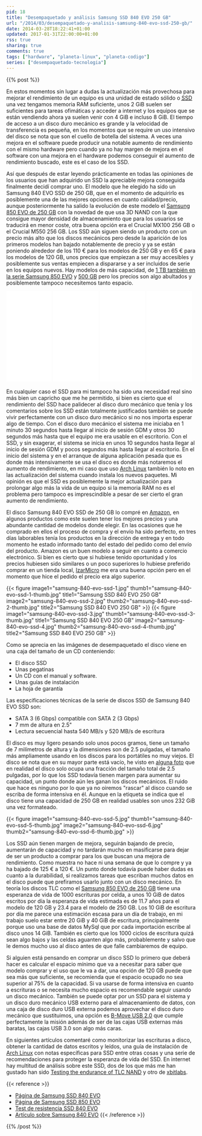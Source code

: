 ```yaml
---
pid: 18
title: "Desempaquetado y análisis Samsung SSD 840 EVO 250 GB"
url: "/2014/03/desempaquetado-y-analisis-samsung-840-evo-ssd-250-gb/"
date: 2014-03-28T18:22:41+01:00
updated: 2017-01-31T22:00:00+01:00
rss: true
sharing: true
comments: true
tags: ["hardware", "planeta-linux", "planeta-codigo"]
series: ["desempaquetado-tecnologia"]
---
```


{{% post %}}

En estos momentos sin lugar a dudas la actualización más provechosa para mejorar el rendimiento de un equipo es una unidad de estado sólido o [<abbr title="Solid State Drive">SSD</abbr>](https://es.wikipedia.org/wiki/Unidad_de_estado_s%C3%B3lido) una vez tengamos memoria RAM suficiente, unos 2 GiB suelen ser suficientes para tareas ofimáticas y acceder a internet y los equipos que se están vendiendo ahora ya suelen venir con 4 GiB e incluso 8 GiB. El tiempo de acceso a un disco duro mecánico es grande y la velocidad de transferencia es pequeña, en los momentos que se require un uso intensivo del disco se nota que son el cuello de botella del sistema. A veces una mejora en el software puede producir una notable aumento de rendimiento con el mismo hardware pero cuando ya no hay margen de mejora en el software con una mejora en el hardware podemos conseguir el aumento de rendimiento buscado, este es el caso de los SSD.

Así que después de estar leyendo prácticamente en todas las opiniones de los usuarios que han adquirido un SSD la apreciable mejora conseguida finalmente decidí comprar uno. El modelo que he elegido ha sido un Samsung 840 EVO SSD de 250 GB, que en el momento de adquirirlo es posiblemente una de las mejores opciones en cuanto calidad/precio, aunque posteriormente ha salido la evolución de este modelo el [Samsung 850 EVO de 250 GB](https://amzn.to/2kdQsRO) con la novedad de que usa 3D NAND con la que consigue mayor densidad de almacenamiento que para los usuarios se traducirá en menor coste, otra buena opción era el Crucial MX100 256 GB o el Crucial M550 256 GB. Los SSD aún siguen siendo un producto con un precio más alto que los discos mecánicos pero desde la aparición de los primeros modelos han bajado notablemente de precio y ya se están poniendo alrededor de los 110 € para los modelos de 250 GB y en 65 € para los modelos de 120 GB, unos precios que empiezan a ser muy accesibles y posiblemente sus ventas empiecen a dispararse y a ser incluidos de serie en los equipos nuevos. Hay modelos de más capacidad, de [1 TB también en la serie Samsung 850 EVO](https://amzn.to/2kdYGJK) y [500 GB](https://amzn.to/2jSgJ7j) pero los precios son algo abultados y posiblemente tampoco necesitemos tanto espacio.

<div class="media-amazon">
    <iframe style="width:120px;height:240px;" marginwidth="0" marginheight="0" scrolling="no" frameborder="0" src="//rcm-eu.amazon-adsystem.com/e/cm?lt1=_blank&bc1=000000&IS2=1&bg1=FFFFFF&fc1=000000&lc1=0000FF&t=blobit-21&o=30&p=8&l=as4&m=amazon&f=ifr&ref=as_ss_li_til&asins=B00P736UEU&linkId=aa53644682c0b41fb724794cd8520441"></iframe>
    <iframe style="width:120px;height:240px;" marginwidth="0" marginheight="0" scrolling="no" frameborder="0" src="//rcm-eu.amazon-adsystem.com/e/cm?lt1=_blank&bc1=000000&IS2=1&bg1=FFFFFF&fc1=000000&lc1=0000FF&t=blobit-21&o=30&p=8&l=as4&m=amazon&f=ifr&ref=as_ss_li_til&asins=B01IAGSD68&linkId=dd46ea2eaf680d9611b0c061e7175161"></iframe>
		<iframe style="width:120px;height:240px;" marginwidth="0" marginheight="0" scrolling="no" frameborder="0" src="//rcm-eu.amazon-adsystem.com/e/cm?lt1=_blank&bc1=000000&IS2=1&bg1=FFFFFF&fc1=000000&lc1=0000FF&t=blobit-21&o=30&p=8&l=as4&m=amazon&f=ifr&ref=as_ss_li_til&asins=B00M8ABFX6&linkId=9cd758f1be3b2f10e911ccb1a41a98f8"></iframe>
		<iframe style="width:120px;height:240px;" marginwidth="0" marginheight="0" scrolling="no" frameborder="0" src="//rcm-eu.amazon-adsystem.com/e/cm?lt1=_blank&bc1=000000&IS2=1&bg1=FFFFFF&fc1=000000&lc1=0000FF&t=blobit-21&o=30&p=8&l=as4&m=amazon&f=ifr&ref=as_ss_li_til&asins=B005MWDDDC&linkId=9c7c06616b8fe9cb4493cc8a15ab84a1"></iframe>
</div>

En cualquier caso el SSD para mi tampoco ha sido una necesidad real sino más bien un capricho que me he permitido, si bien es cierto que el rendimiento del SSD hace palidecer al disco duro mecánico que tenía y los comentarios sobre los SSD están totalmente justificados también se puede vivir perfectamente con un disco duro mecánico si no nos importa esperar algo de tiempo. Con el disco duro mecánico el sistema me iniciaba en 1 minuto 30 segundos hasta llegar al inicio de sesión GDM y otros 30 segundos más hasta que el equipo me era usable en el escritorio. Con el SSD, y sin exagerar, el sistema se inicia en unos 10 segundos hasta llegar al inicio de sesión GDM y pocos segundos más hasta llegar al escritorio. En el inicio del sistema y en el arranque de alguna aplicación pesada que es donde más intensivamente se usa el disco es donde más notaremos el aumento de rendimiento, en mi caso que uso [Arch Linux](https://www.archlinux.org/) también lo noto en las actualización del sistema cuando instala los nuevos paquetes. Mi opinión es que el SSD es posiblemente la mejor actualización para prolongar algo más la vida de un equipo si la memoria RAM no es el problema pero tampoco es imprescindible a pesar de ser cierto el gran aumento de rendimiento.

El disco Samsung 840 EVO SSD de 250 GB lo compré en [Amazon](https://amzn.to/2kdYOJe), en algunos productos como este suelen tener los mejores precios y una abundante cantidad de modelos donde elegir. En las ocasiones que he comprado en ellos el proceso de compra y el envío ha sido perfecto, en tres días laborables tenía los productos en la dirección de entrega y en todo momento he estado informado tanto del estado del pedido como del envío del producto. Amazon es un buen modelo a seguir en cuanto a comercio electrónico. Si bien es cierto que si hubiese tenido oportunidad y los precios hubiesen sido similares o un poco superiores lo hubiese preferido comprar en un tienda local, [IzarMicro](http://www.izarmicro.net/) me era una buena opción pero en el momento que hice el pedido el precio era algo superior.

{{< figure
    image1="samsung-840-evo-ssd-1.jpg" thumb1="samsung-840-evo-ssd-1-thumb.jpg" title1="Samsung SSD 840 EVO 250 GB"
    image2="samsung-840-evo-ssd-2.jpg" thumb2="samsung-840-evo-ssd-2-thumb.jpg" title2="Samsung SSD 840 EVO 250 GB" >}}
	{{< figure
    image1="samsung-840-evo-ssd-3.jpg" thumb1="samsung-840-evo-ssd-3-thumb.jpg" title1="Samsung SSD 840 EVO 250 GB"
    image2="samsung-840-evo-ssd-4.jpg" thumb2="samsung-840-evo-ssd-4-thumb.jpg" title2="Samsung SSD 840 EVO 250 GB" >}}

Como se aprecia en las imágenes de desempaquetado el disco viene en una caja del tamaño de un CD conteniendo:

* El disco SSD
* Unas pegatinas
* Un CD con el manual y software.
* Unas guías de instalación
* La hoja de garantía

Las especificaciones técnicas de la serie de discos SSD de Samsung 840 EVO SSD son:

* SATA 3 (6 Gbps) compatible con SATA 2 (3 Gbps)
* 7 mm de altura en 2.5"
* Lectura secuencial hasta 540 MB/s y 520 MB/s de escritura

El disco es muy ligero pesando solo unos pocos gramos, tiene un tamaño de 7 milímetros de altura y la dimensiones son de 2.5 pulgadas, el tamaño más ampliamente usando en los discos para los portátiles no muy viejos. El disco se nota que en su mayor parte está vacío, he visto en [alguna foto](http://www.xbitlabs.com/articles/storage/display/samsung-840-evo_3.html) que en realidad el disco solo ocupa una fracción del tamaño total de 2.5 pulgadas, por lo que los SSD todavía tienen margen para aumentar su capacidad, un punto donde aún les ganan los discos mecánicos. El ruido que hace es ninguno por lo que ya no oiremos "rascar" al disco cuando se escriba de forma intensiva en él. Aunque en la etiqueta se indica que el disco tiene una capacidad de 250 GB en realidad usables son unos 232 GiB una vez formateado.

{{< figure
    image1="samsung-840-evo-ssd-5.jpg" thumb1="samsung-840-evo-ssd-5-thumb.jpg"
    image2="samsung-840-evo-ssd-6.jpg" thumb2="samsung-840-evo-ssd-6-thumb.jpg" >}}

Los SSD aún tienen margen de mejora, seguirán bajando de precio, aumentarán de capacidad y no tardarán mucho en masificarse para dejar de ser un producto a comprar para los que buscan una mejora de rendimiento. Como muestra no hace ni una semana de que lo compre y ya ha bajado de 125 € a 120 €. Un punto donde todavía puede haber dudas es cuanto a la durabilidad, si realizamos tareas que escriban muchos datos en el disco puede que prefiramos usarlo junto con un disco mecánico. En teoría los discos TLC como el [Samsung 850 EVO de 250 GB](https://amzn.to/2kdQsRO) tiene una esperanza de vida de 1000 escrituras por celda, a unos 10 GiB de datos escritos por día la esperanza de vida estimada es de 11.7 años para el modelo de 120 GB y 23.4 para el modelo de 250 GB. Los 10 GiB de escritura por día me parece una estimación escasa para un día de trabajo, en mi trabajo suelo estar entre 20 GiB y 40 GiB de escritura, principalmente porque uso una base de datos MySql que por cada importación escribe al disco unos 14 GiB. También es cierto que los 1000 ciclos de escritura quizá sean algo bajos y las celdas aguanten algo más, probablemente y salvo que le demos mucho uso al disco antes de que falle cambiaremos de equipo.

Si alguien está pensando en comprar un disco SSD lo primero que deberá hacer es calcular el espacio mínimo que va a necesitar para saber que modelo comprar y el uso que le va a dar, una opción de 120 GB puede que sea más que suficiente, se recomienda que el espacio ocupado no sea superior al 75% de la capacidad. Si va usarse de forma intensiva en cuanto a escrituras o se necesita mucho espacio es recomendable seguir usando un disco mecánico. También se puede optar por un SSD para el sistema y un disco duro mecánico USB externo para el almacenamiento de datos, con una caja de disco duro USB externa podemos aprovechar el disco duro mecánico que sustituimos, una opción es [B-Move USB 2.0](https://amzn.to/2jSoHwY) que cumple perfectamente la misión además de ser de las cajas USB externas más baratas, las cajas USB 3.0 son algo más caras.

En siguientes artículos comentaré como monitorizar las escrituras a disco, obtener la cantidad de datos escritos y leídos, una guía de instalación de [Arch Linux](https://www.archlinux.org/) con notas específicas para SSD entre otras cosas y una serie de recomendaciones para proteger la esperanza de vida del SSD. En internet hay multitud de análisis sobre este SSD, dos de los que más me han gustado han sido [Testing the endurance of TLC NAND](http://www.anandtech.com/show/6459/samsung-ssd-840-testing-the-endurance-of-tlc-nand) y otro de [xbitlabs](http://www.xbitlabs.com/articles/storage/display/samsung-840-evo.html).

{{< reference >}}
* [Página de Samsung SSD 840 EVO](http://www.samsung.com/global/business/semiconductor/minisite/SSD/us/html/about/SSD840EVO.html)
* [Página de Samsung SSD 850 EVO](http://www.samsung.com/global/business/semiconductor/minisite/SSD/global/html/ssd850evo/overview.html)
* [Test de resistencia SSD 840 EVO](http://www.anandtech.com/show/6459/samsung-ssd-840-testing-the-endurance-of-tlc-nand)
* [Artículo sobre Samsung 840 EVO](http://www.xbitlabs.com/articles/storage/display/samsung-840-evo.html)
{{< /reference >}}

{{% /post %}}
